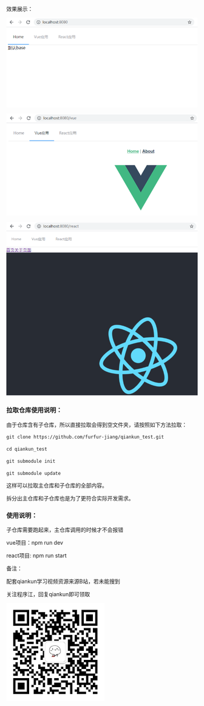 效果展示：

![image-20210728113733587](./image/image-20210728113733587.png)



![image-20210728113744194](./image/image-20210728113744194.png)

![image-20210728114035594](./image/image-20210728114035594.png)





### 拉取仓库使用说明：

由于仓库含有子仓库，所以直接拉取会得到空文件夹，请按照如下方法拉取：

```
git clone https://github.com/furfur-jiang/qiankun_test.git

cd qiankun_test

git submodule init

git submodule update
```

这样可以拉取主仓库和子仓库的全部内容。

拆分出主仓库和子仓库也是为了更符合实际开发需求。





### 使用说明：

子仓库需要跑起来，主仓库调用的时候才不会报错

vue项目：npm run dev

react项目: npm run start





备注：

配套qiankun学习视频资源来源B站，若未能搜到

关注程序江，回复qiankun即可领取

![fur](./image/fur.jpg)
